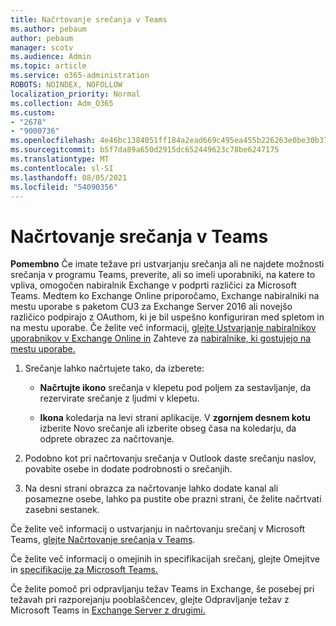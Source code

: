 ```yaml
---
title: Načrtovanje srečanja v Teams
ms.author: pebaum
author: pebaum
manager: scotv
ms.audience: Admin
ms.topic: article
ms.service: o365-administration
ROBOTS: NOINDEX, NOFOLLOW
localization_priority: Normal
ms.collection: Adm_O365
ms.custom:
- "2678"
- "9000736"
ms.openlocfilehash: 4e46bc1384051ff184a2ead669c495ea455b226263e0be30b37a339151d810a4
ms.sourcegitcommit: b5f7da89a650d2915dc652449623c78be6247175
ms.translationtype: MT
ms.contentlocale: sl-SI
ms.lasthandoff: 08/05/2021
ms.locfileid: "54090356"
---
```

# <a name="schedule-a-meeting-in-teams"></a>Načrtovanje srečanja v Teams

**Pomembno** Če imate težave pri ustvarjanju srečanja ali ne najdete možnosti srečanja v programu Teams, preverite, ali so imeli uporabniki, na katere to vpliva, omogočen nabiralnik Exchange v podprti različici za Microsoft Teams. Medtem ko Exchange Online priporočamo, Exchange nabiralniki na mestu uporabe s paketom CU3 za Exchange Server 2016 ali novejšo različico podpirajo z OAuthom, ki je bil uspešno konfiguriran med spletom in na mestu uporabe. Če želite več informacij, [glejte Ustvarjanje nabiralnikov uporabnikov v Exchange Online in](https://docs.microsoft.com/exchange/recipients-in-exchange-online/create-user-mailboxes) Zahteve za [nabiralnike, ki gostujejo na mestu uporabe.](https://docs.microsoft.com/microsoftteams/exchange-teams-interact#requirements-for-mailboxes-hosted-on-premises) 

1. Srečanje lahko načrtujete tako, da izberete:

    - **Načrtujte ikono** srečanja v klepetu pod poljem za sestavljanje, da rezervirate srečanje z ljudmi v klepetu.

    - **Ikona** koledarja na levi strani aplikacije. V **zgornjem desnem kotu** izberite Novo srečanje ali izberite obseg časa na koledarju, da odprete obrazec za načrtovanje.

2. Podobno kot pri načrtovanju srečanja v Outlook daste srečanju naslov, povabite osebe in dodate podrobnosti o srečanjih.

3. Na desni strani obrazca za načrtovanje lahko dodate kanal ali posamezne osebe, lahko pa pustite obe prazni strani, če želite načrtvati zasebni sestanek.

Če želite več informacij o ustvarjanju in načrtovanju srečanj v Microsoft Teams, [glejte Načrtovanje srečanja v Teams](https://support.office.com/article/Schedule-a-meeting-in-Teams-943507a9-8583-4c58-b5d2-8ec8265e04e5).

Če želite več informacij o omejinih in specifikacijah srečanj, glejte Omejitve in [specifikacije za Microsoft Teams.](https://docs.microsoft.com/microsoftteams/limits-specifications-teams#meetings-and-calls)

Če želite pomoč pri odpravljanju težav Teams in Exchange, še posebej pri težavah pri razporejanju pooblaščencev, glejte Odpravljanje težav z Microsoft Teams in [Exchange Server z drugimi.](https://docs.microsoft.com/microsoftteams/troubleshoot/known-issues/teams-exchange-interaction-issue)